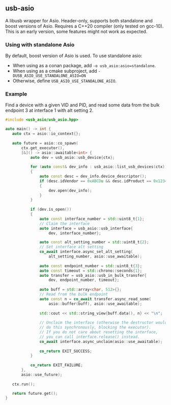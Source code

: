 ## usb-asio
A libusb wrapper for Asio. Header-only, supports both standalone and boost versions of Asio. Requires a C++20 compiler (only tested on gcc-10). This is an early version, some features might not work as expected.

 ### Using with standalone Asio
 By default, boost version of Asio is used. To use standalone asio:
 - When using as a conan package, add `-o usb_asio:asio=standalone`.
 - When using as a cmake subproject, add `-DUSB_ASIO_USE_STANDALONE_ASIO=ON`
 - Otherwise, define `USB_ASIO_USE_STANDALONE_ASIO`.
 
 ### Example
 Find a device with a given VID and PID, and read some data from the bulk endpoint 3 at interface 1 with alt setting 2.
 ```c++
#include <usb_asio/usb_asio.hpp>

auto main() -> int {
    auto ctx = asio::io_context{};
    
    auto future = asio::co_spawn(
        ctx.get_executor(),
        [&]() -> asio::awaitable<int> {
            auto dev = usb_asio::usb_device{ctx};
            
            for (auto const& dev_info : usb_asio::list_usb_devices(ctx))
            {
                auto const desc = dev_info.device_descriptor();
                if (desc.idVendor == 0xABCDu && desc.idProduct == 0x1234u)
                {
                    dev.open(dev_info);
                }
            }
            
            if (dev.is_open())
            {
                auto const interface_number = std::uint8_t{1};
                // Claim the interface
                auto interface = usb_asio::usb_interface{
                    dev, interface_number};

                auto const alt_setting_number = std::uint8_t{2};
                // Set interface alt setting
                co_await interface.async_set_alt_setting(
                    alt_setting_number, asio::use_awaitable);
    
                auto const endpoint_number = std::uint8_t{3};
                auto const timeout = std::chrono::seconds{1};
                auto transfer = usb_asio::usb_in_bulk_transfer{
                    dev, endpoint_number, timeout};
            
                auto buff = std::array<char, 512>{};
                // Read from the bulk endpoint 
                auto const n = co_await transfer.async_read_some(
                    asio::buffer(buff), asio::use_awaitable);
            
                std::cout << std::string_view{buff.data(), n} << "\n";
        
                // Unclaim the interface (otherwise the destructor would
                // do this synchronously, blocking the executor).
                // If you do not care about resetting the interface,
                // you can call interface.release() instead.
                co_await interface.async_unclaim(asio::use_awaitable);
    
                co_return EXIT_SUCCESS;
            }
    
            co_return EXIT_FAILURE;
        },
        asio::use_future);
    
    ctx.run();

    return future.get();
}
```